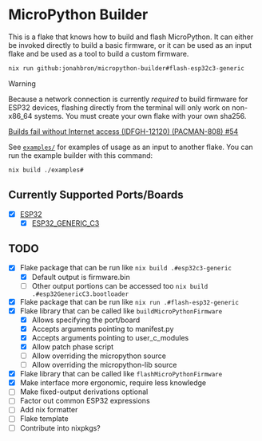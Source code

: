 # MicroPython Builder

This is a flake that knows how to build and flash MicroPython.  It can either
be invoked directly to build a basic firmware, or it can be used as an input
flake and be used as a tool to build a custom firmware.

```bash
nix run github:jonahbron/micropython-builder#flash-esp32c3-generic
```

> [!WARNING]
> Because a network connection is currently _required_ to build firmware for
> ESP32 devices, flashing directly from the terminal will only work on non-x86_64
> systems.  You must create your own flake with your own sha256.
>
> [Builds fail without Internet access (IDFGH-12120) (PACMAN-808) #54][esp-idf]

See [`examples/`](./examples) for examples of usage as an input to another
flake.  You can run the example builder with this command:

```bash
nix build ./examples#
```

## Currently Supported Ports/Boards

- [x] [ESP32][esp32]
  - [x] [ESP32_GENERIC_C3][esp32c3-generic]

## TODO
- [x] Flake package that can be run like `nix build .#esp32c3-generic`
  - [x] Default output is firmware.bin
  - [ ] Other output portions can be accessed too `nix build .#esp32GenericC3.bootloader`
- [x] Flake package that can be run like `nix run .#flash-esp32-generic`
- [x] Flake library that can be called like `buildMicroPythonFirmware`
  - [x] Allows specifying the port/board
  - [x] Accepts arguments pointing to manifest.py
  - [x] Accepts arguments pointing to user_c_modules
  - [x] Allow patch phase script
  - [ ] Allow overriding the micropython source
  - [ ] Allow overriding the micropython-lib source
- [x] Flake library that can be called like `flashMicroPythonFirmware`
- [x] Make interface more ergonomic, require less knowledge
- [ ] Make fixed-output derivations optional
- [ ] Factor out common ESP32 expressions
- [ ] Add nix formatter
- [ ] Flake template
- [ ] Contribute into nixpkgs?

[esp-idf]: https://github.com/espressif/idf-component-manager/issues/54
[esp32]: https://github.com/micropython/micropython/tree/master/ports/esp32
[esp32c3-generic]: https://github.com/micropython/micropython/tree/master/ports/esp32/boards/ESP32_GENERIC_C3
